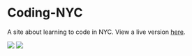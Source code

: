 # Coding-NYC
A site about learning to code in NYC.
View a live version [here](https://aekari.github.io/Coding-NYC/).

![](https://i.imgur.com/REh52Vx.png)
![](https://i.imgur.com/Fi3FwbX.png)
